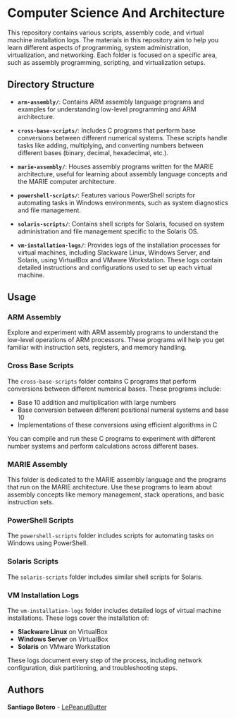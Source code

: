# Computer Science And Architecture

This repository contains various scripts, assembly code, and virtual machine installation logs. The materials in this repository aim to help you learn different aspects of programming, system administration, virtualization, and networking. Each folder is focused on a specific area, such as assembly programming, scripting, and virtualization setups.

## Directory Structure

- **`arm-assembly/`**: Contains ARM assembly language programs and examples for understanding low-level programming and ARM architecture.
  
- **`cross-base-scripts/`**: Includes C programs that perform base conversions between different numerical systems. These scripts handle tasks like adding, multiplying, and converting numbers between different bases (binary, decimal, hexadecimal, etc.).

- **`marie-assembly/`**: Houses assembly programs written for the MARIE architecture, useful for learning about assembly language concepts and the MARIE computer architecture.

- **`powershell-scripts/`**: Features various PowerShell scripts for automating tasks in Windows environments, such as system diagnostics and file management.

- **`solaris-scripts/`**: Contains shell scripts for Solaris, focused on system administration and file management specific to the Solaris OS.

- **`vm-installation-logs/`**: Provides logs of the installation processes for virtual machines, including Slackware Linux, Windows Server, and Solaris, using VirtualBox and VMware Workstation. These logs contain detailed instructions and configurations used to set up each virtual machine.

## Usage

### ARM Assembly
Explore and experiment with ARM assembly programs to understand the low-level operations of ARM processors. These programs will help you get familiar with instruction sets, registers, and memory handling.

### Cross Base Scripts
The `cross-base-scripts` folder contains C programs that perform conversions between different numerical bases. These programs include:
- Base 10 addition and multiplication with large numbers
- Base conversion between different positional numeral systems and base 10
- Implementations of these conversions using efficient algorithms in C

You can compile and run these C programs to experiment with different number systems and perform calculations across different bases.

### MARIE Assembly
This folder is dedicated to the MARIE assembly language and the programs that run on the MARIE architecture. Use these programs to learn about assembly concepts like memory management, stack operations, and basic instruction sets.

### PowerShell Scripts
The `powershell-scripts` folder includes scripts for automating tasks on Windows using PowerShell.

### Solaris Scripts
The `solaris-scripts` folder includes similar shell scripts for Solaris.

### VM Installation Logs
The `vm-installation-logs` folder includes detailed logs of virtual machine installations. These logs cover the installation of:
- **Slackware Linux** on VirtualBox
- **Windows Server** on VirtualBox
- **Solaris** on VMware Workstation

These logs document every step of the process, including network configuration, disk partitioning, and troubleshooting steps.

## Authors
**Santiago Botero** - [LePeanutButter](https://github.com/LePeanutButter)